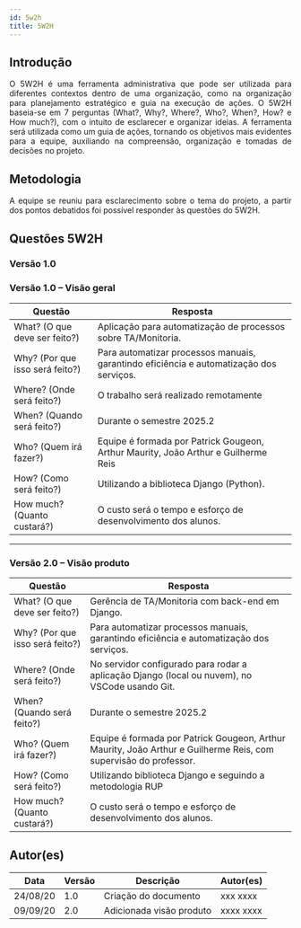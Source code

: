 ```yaml
---
id: 5w2h
title: 5W2H
---
```


## Introdução

<p align = "justify">
    O 5W2H é uma ferramenta administrativa  que pode ser utilizada para diferentes contextos dentro de uma organização, como na organização para planejamento estratégico e guia na execução de ações. O 5W2H baseia-se em 7 perguntas (What?, Why?, Where?, Who?, When?, How? e How much?), com o intuito de esclarecer e organizar ideias. A ferramenta será utilizada como um guia de ações, tornando os objetivos mais evidentes para a equipe, auxiliando na compreensão, organização e tomadas de decisões no projeto.
</p>

## Metodologia

<p align = "justify">
    A equipe se reuniu para esclarecimento sobre o tema do projeto, a partir dos pontos debatidos foi possível responder às questões do 5W2H.  
</p>


## Questões 5W2H

### Versão 1.0

### Versão 1.0 – Visão geral

|Questão|Resposta|
|-------|--------|
|What? (O que deve ser feito?)|Aplicação para automatização de processos sobre TA/Monitoria.|
|Why? (Por que isso será feito?)|Para automatizar processos manuais, garantindo eficiência e automatização dos serviços.|
|Where? (Onde será feito?)|O trabalho será realizado remotamente|
|When? (Quando será feito?)|Durante o semestre 2025.2|
|Who? (Quem irá fazer?)|Equipe é formada por Patrick Gougeon,  Arthur Maurity, João Arthur e Guilherme Reis|
|How? (Como será feito?)|Utilizando a biblioteca Django (Python).|
|How much? (Quanto custará?)|O custo será o tempo e esforço de desenvolvimento dos alunos.|

---

### Versão 2.0 – Visão produto

|Questão|Resposta|
|-------|--------|
|What? (O que deve ser feito?)|Gerência de TA/Monitoria com back-end em Django.|
|Why? (Por que isso será feito?)|Para automatizar processos manuais, garantindo eficiência e automatização dos serviços.|
|Where? (Onde será feito?)|No servidor configurado para rodar a aplicação Django (local ou nuvem), no VSCode usando Git.|
|When? (Quando será feito?)|Durante o semestre 2025.2|
|Who? (Quem irá fazer?)|Equipe é formada por Patrick Gougeon,  Arthur Maurity, João Arthur e Guilherme Reis, com supervisão do professor.|
|How? (Como será feito?)|Utilizando biblioteca Django e seguindo a metodologia RUP  |
|How much? (Quanto custará?)|O custo será o tempo e esforço de desenvolvimento dos alunos.|


## Autor(es)
| Data | Versão | Descrição | Autor(es) |
| -- | -- | -- | -- |
| 24/08/20 | 1.0 | Criação do documento | xxx xxxx | 
| 09/09/20 | 2.0 | Adicionada visão produto | xxxx xxxx | 
